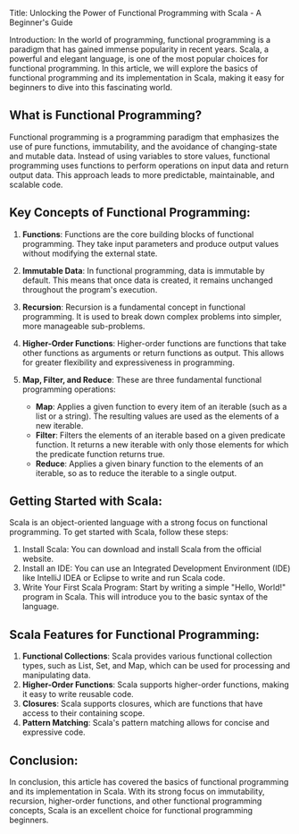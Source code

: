 Title: Unlocking the Power of Functional Programming with Scala - A Beginner's Guide

Introduction:
In the world of programming, functional programming is a paradigm that has gained immense popularity in recent years. Scala, a powerful and elegant language, is one of the most popular choices for functional programming. In this article, we will explore the basics of functional programming and its implementation in Scala, making it easy for beginners to dive into this fascinating world.

What is Functional Programming?
---------------------------

Functional programming is a programming paradigm that emphasizes the use of pure functions, immutability, and the avoidance of changing-state and mutable data. Instead of using variables to store values, functional programming uses functions to perform operations on input data and return output data. This approach leads to more predictable, maintainable, and scalable code.

Key Concepts of Functional Programming:
-----------------------------------

1.  **Functions**: Functions are the core building blocks of functional programming. They take input parameters and produce output values without modifying the external state.
2.  **Immutable Data**: In functional programming, data is immutable by default. This means that once data is created, it remains unchanged throughout the program's execution.
3.  **Recursion**: Recursion is a fundamental concept in functional programming. It is used to break down complex problems into simpler, more manageable sub-problems.
4.  **Higher-Order Functions**: Higher-order functions are functions that take other functions as arguments or return functions as output. This allows for greater flexibility and expressiveness in programming.
5.  **Map, Filter, and Reduce**: These are three fundamental functional programming operations:

    *   **Map**: Applies a given function to every item of an iterable (such as a list or a string). The resulting values are used as the elements of a new iterable.
    *   **Filter**: Filters the elements of an iterable based on a given predicate function. It returns a new iterable with only those elements for which the predicate function returns true.
    *   **Reduce**: Applies a given binary function to the elements of an iterable, so as to reduce the iterable to a single output.

Getting Started with Scala:
--------------------------------

Scala is an object-oriented language with a strong focus on functional programming. To get started with Scala, follow these steps:

1.  Install Scala: You can download and install Scala from the official website.
2.  Install an IDE: You can use an Integrated Development Environment (IDE) like IntelliJ IDEA or Eclipse to write and run Scala code.
3.  Write Your First Scala Program: Start by writing a simple "Hello, World!" program in Scala. This will introduce you to the basic syntax of the language.

Scala Features for Functional Programming:
-----------------------------------------

1.  **Functional Collections**: Scala provides various functional collection types, such as List, Set, and Map, which can be used for processing and manipulating data.
2.  **Higher-Order Functions**: Scala supports higher-order functions, making it easy to write reusable code.
3.  **Closures**: Scala supports closures, which are functions that have access to their containing scope.
4.  **Pattern Matching**: Scala's pattern matching allows for concise and expressive code.

Conclusion:
----------

In conclusion, this article has covered the basics of functional programming and its implementation in Scala. With its strong focus on immutability, recursion, higher-order functions, and other functional programming concepts, Scala is an excellent choice for functional programming beginners.